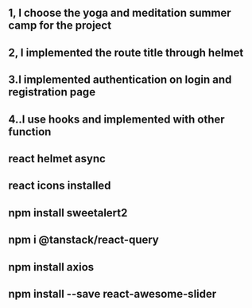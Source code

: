 ## 1, I choose the yoga and meditation summer camp for the project

## 2, I implemented the route title through helmet

## 3.I implemented authentication on login and registration page

## 4..I use hooks and implemented with other function

## react helmet async

## react icons installed

## npm install sweetalert2

## npm i @tanstack/react-query

## npm install axios

## npm install --save react-awesome-slider
